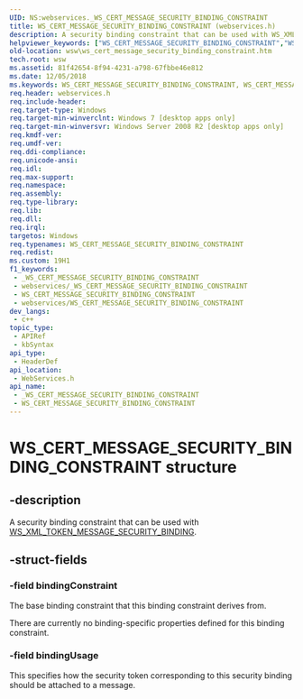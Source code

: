 ```yaml
---
UID: NS:webservices._WS_CERT_MESSAGE_SECURITY_BINDING_CONSTRAINT
title: WS_CERT_MESSAGE_SECURITY_BINDING_CONSTRAINT (webservices.h)
description: A security binding constraint that can be used with WS_XML_TOKEN_MESSAGE_SECURITY_BINDING.
helpviewer_keywords: ["WS_CERT_MESSAGE_SECURITY_BINDING_CONSTRAINT","WS_CERT_MESSAGE_SECURITY_BINDING_CONSTRAINT structure [Web Services for Windows]","webservices/WS_CERT_MESSAGE_SECURITY_BINDING_CONSTRAINT","wsw.ws_cert_message_security_binding_constraint"]
old-location: wsw\ws_cert_message_security_binding_constraint.htm
tech.root: wsw
ms.assetid: 81f42654-8f94-4231-a798-67fbbe46e812
ms.date: 12/05/2018
ms.keywords: WS_CERT_MESSAGE_SECURITY_BINDING_CONSTRAINT, WS_CERT_MESSAGE_SECURITY_BINDING_CONSTRAINT structure [Web Services for Windows], webservices/WS_CERT_MESSAGE_SECURITY_BINDING_CONSTRAINT, wsw.ws_cert_message_security_binding_constraint
req.header: webservices.h
req.include-header: 
req.target-type: Windows
req.target-min-winverclnt: Windows 7 [desktop apps only]
req.target-min-winversvr: Windows Server 2008 R2 [desktop apps only]
req.kmdf-ver: 
req.umdf-ver: 
req.ddi-compliance: 
req.unicode-ansi: 
req.idl: 
req.max-support: 
req.namespace: 
req.assembly: 
req.type-library: 
req.lib: 
req.dll: 
req.irql: 
targetos: Windows
req.typenames: WS_CERT_MESSAGE_SECURITY_BINDING_CONSTRAINT
req.redist: 
ms.custom: 19H1
f1_keywords:
 - _WS_CERT_MESSAGE_SECURITY_BINDING_CONSTRAINT
 - webservices/_WS_CERT_MESSAGE_SECURITY_BINDING_CONSTRAINT
 - WS_CERT_MESSAGE_SECURITY_BINDING_CONSTRAINT
 - webservices/WS_CERT_MESSAGE_SECURITY_BINDING_CONSTRAINT
dev_langs:
 - c++
topic_type:
 - APIRef
 - kbSyntax
api_type:
 - HeaderDef
api_location:
 - WebServices.h
api_name:
 - _WS_CERT_MESSAGE_SECURITY_BINDING_CONSTRAINT
 - WS_CERT_MESSAGE_SECURITY_BINDING_CONSTRAINT
---
```


# WS_CERT_MESSAGE_SECURITY_BINDING_CONSTRAINT structure


## -description

A security binding constraint that can be used with 
                <a href="/windows/win32/api/webservices/ns-webservices-ws_xml_token_message_security_binding">WS_XML_TOKEN_MESSAGE_SECURITY_BINDING</a>.

## -struct-fields

### -field bindingConstraint

The base binding constraint that this binding constraint derives from.
                

There are currently no binding-specific properties defined for this binding constraint.

### -field bindingUsage

This specifies how the security token corresponding to this security 
                    binding should be attached to a message.

